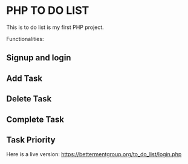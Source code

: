 # PHP TO DO LIST


This is to do list is my first PHP project. 

Functionalities:
## Signup and login
## Add Task 
## Delete Task 
## Complete Task
## Task Priority

Here is a live version: https://bettermentgroup.org/to_do_list/login.php